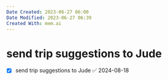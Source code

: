 ```yaml
---
Date Created: 2023-06-27 06:00
Date Modified: 2023-06-27 06:39
Created With: mem.ai
---
```


# send trip suggestions to Jude

- [x] send trip suggestions to Jude ✅ 2024-08-18

